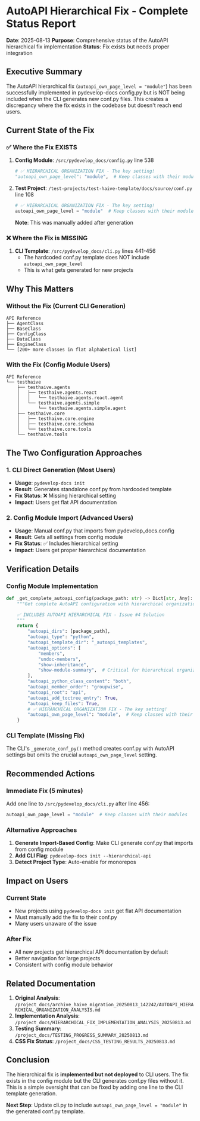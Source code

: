 # AutoAPI Hierarchical Fix - Complete Status Report

**Date**: 2025-08-13
**Purpose**: Comprehensive status of the AutoAPI hierarchical fix implementation
**Status**: Fix exists but needs proper integration

## Executive Summary

The AutoAPI hierarchical fix (`autoapi_own_page_level = "module"`) has been successfully implemented in pydevelop-docs config.py but is NOT being included when the CLI generates new conf.py files. This creates a discrepancy where the fix exists in the codebase but doesn't reach end users.

## Current State of the Fix

### ✅ Where the Fix EXISTS

1. **Config Module**: `/src/pydevelop_docs/config.py` line 538

   ```python
   # ✅ HIERARCHICAL ORGANIZATION FIX - The key setting!
   "autoapi_own_page_level": "module",  # Keep classes with their modules
   ```

2. **Test Project**: `/test-projects/test-haive-template/docs/source/conf.py` line 108
   ```python
   # ✅ HIERARCHICAL ORGANIZATION FIX - The key setting!
   autoapi_own_page_level = "module"  # Keep classes with their modules
   ```
   **Note**: This was manually added after generation

### ❌ Where the Fix is MISSING

1. **CLI Template**: `/src/pydevelop_docs/cli.py` lines 441-456
   - The hardcoded conf.py template does NOT include `autoapi_own_page_level`
   - This is what gets generated for new projects

## Why This Matters

### Without the Fix (Current CLI Generation)

```
API Reference
├── AgentClass
├── BaseClass
├── ConfigClass
├── DataClass
├── EngineClass
└── [200+ more classes in flat alphabetical list]
```

### With the Fix (Config Module Users)

```
API Reference
└── testhaive
    ├── testhaive.agents
    │   ├── testhaive.agents.react
    │   │   └── testhaive.agents.react.agent
    │   └── testhaive.agents.simple
    │       └── testhaive.agents.simple.agent
    ├── testhaive.core
    │   ├── testhaive.core.engine
    │   ├── testhaive.core.schema
    │   └── testhaive.core.tools
    └── testhaive.tools
```

## The Two Configuration Approaches

### 1. CLI Direct Generation (Most Users)

- **Usage**: `pydevelop-docs init`
- **Result**: Generates standalone conf.py from hardcoded template
- **Fix Status**: ❌ Missing hierarchical setting
- **Impact**: Users get flat API documentation

### 2. Config Module Import (Advanced Users)

- **Usage**: Manual conf.py that imports from pydevelop_docs.config
- **Result**: Gets all settings from config module
- **Fix Status**: ✅ Includes hierarchical setting
- **Impact**: Users get proper hierarchical documentation

## Verification Details

### Config Module Implementation

```python
def _get_complete_autoapi_config(package_path: str) -> Dict[str, Any]:
    """Get complete AutoAPI configuration with hierarchical organization.

    ✅ INCLUDES AUTOAPI HIERARCHICAL FIX - Issue #4 Solution
    """
    return {
        "autoapi_dirs": [package_path],
        "autoapi_type": "python",
        "autoapi_template_dir": "_autoapi_templates",
        "autoapi_options": [
            "members",
            "undoc-members",
            "show-inheritance",
            "show-module-summary",  # Critical for hierarchical organization
        ],
        "autoapi_python_class_content": "both",
        "autoapi_member_order": "groupwise",
        "autoapi_root": "api",
        "autoapi_add_toctree_entry": True,
        "autoapi_keep_files": True,
        # ✅ HIERARCHICAL ORGANIZATION FIX - The key setting!
        "autoapi_own_page_level": "module",  # Keep classes with their modules
    }
```

### CLI Template (Missing Fix)

The CLI's `_generate_conf_py()` method creates conf.py with AutoAPI settings but omits the crucial `autoapi_own_page_level` setting.

## Recommended Actions

### Immediate Fix (5 minutes)

Add one line to `/src/pydevelop_docs/cli.py` after line 456:

```python
autoapi_own_page_level = "module"  # Keep classes with their modules
```

### Alternative Approaches

1. **Generate Import-Based Config**: Make CLI generate conf.py that imports from config module
2. **Add CLI Flag**: `pydevelop-docs init --hierarchical-api`
3. **Detect Project Type**: Auto-enable for monorepos

## Impact on Users

### Current State

- New projects using `pydevelop-docs init` get flat API documentation
- Must manually add the fix to their conf.py
- Many users unaware of the issue

### After Fix

- All new projects get hierarchical API documentation by default
- Better navigation for large projects
- Consistent with config module behavior

## Related Documentation

1. **Original Analysis**: `/project_docs/archive_haive_migration_20250813_142242/AUTOAPI_HIERARCHICAL_ORGANIZATION_ANALYSIS.md`
2. **Implementation Analysis**: `/project_docs/HIERARCHICAL_FIX_IMPLEMENTATION_ANALYSIS_20250813.md`
3. **Testing Summary**: `/project_docs/TESTING_PROGRESS_SUMMARY_20250813.md`
4. **CSS Fix Status**: `/project_docs/CSS_TESTING_RESULTS_20250813.md`

## Conclusion

The hierarchical fix is **implemented but not deployed** to CLI users. The fix exists in the config module but the CLI generates conf.py files without it. This is a simple oversight that can be fixed by adding one line to the CLI template generation.

**Next Step**: Update cli.py to include `autoapi_own_page_level = "module"` in the generated conf.py template.
